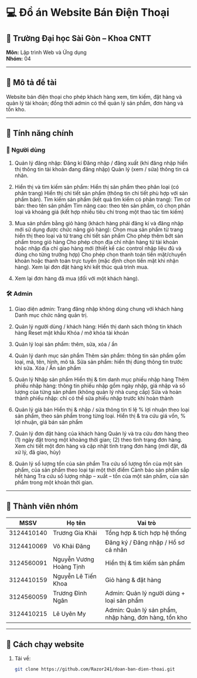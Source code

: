 # 💻 Đồ án Website Bán Điện Thoại

## 🏫 Trường Đại học Sài Gòn – Khoa CNTT
**Môn:** Lập trình Web và Ứng dụng  
**Nhóm:** 04 

---

## 📘 Mô tả đề tài
Website bán điện thoại cho phép khách hàng xem, tìm kiếm, đặt hàng và quản lý tài khoản; đồng thời admin có thể quản lý sản phẩm, đơn hàng và tồn kho.

---

## 🧩 Tính năng chính

### 👤 Người dùng
1. Quản lý đăng nhập: 
Đăng kí
Đăng nhập / đăng xuất (khi đăng nhập hiển thị thông tin tài khoản đang đăng nhập)
Quản lý (xem / sửa) thông tin cá nhân.

2. Hiển thị và tìm kiếm sản phẩm:
Hiển thị sản phẩm theo phân loại (có phân trang)
Hiển thị chi tiết sản phẩm (thông tin chi tiết phù hợp với sản phẩm bán). 
Tìm kiếm sản phẩm (kết quả tìm kiếm có phân trang):
Tìm cơ bản: theo tên sản phẩm
Tìm nâng cao: theo tên sản phẩm, có chọn phân loại và khoảng giá (kết hợp nhiều tiêu chí trong một thao tác tìm kiếm)

3. Mua sản phẩm bằng giỏ hàng (khách hàng phải đăng kí và đăng nhập mới sử dụng được chức năng giỏ hàng): 
Chọn mua sản phẩm từ trang hiển thị theo loại và từ trang chi tiết sản phẩm
Cho phép thêm bớt sản phẩm trong giỏ hàng
Cho phép chọn địa chỉ nhận hàng từ tài khoản hoặc nhập địa chỉ giao hàng mới (thiết kế các control nhập liệu đủ và đúng cho từng trường hợp)
Cho phép chọn thanh toán tiền mặt/chuyển khoản hoặc thanh toán trực tuyến (mặc định chọn tiền mặt khi nhận hàng).
Xem lại đơn đặt hàng khi kết thúc quá trình mua.

4. Xem lại đơn hàng đã mua (đối với một khách hàng).
  

### 🛠️ Admin
1. Giao diện admin: 
Trang đăng nhập không dùng chung với khách hàng
Danh mục chức năng quản trị.

2. Quản lý người dùng / khách hàng: 
Hiển thị danh sách thông tin khách hàng
Reset mật khẩu
Khóa / mở khóa tài khoản

3. Quản lý loại sản phẩm: thêm, sửa, xóa / ẩn

4. Quản lý danh mục sản phẩm
Thêm sản phẩm: thông tin sản phẩm gồm loại, mã, tên, hình, mô tả.
Sửa sản phẩm: hiển thị đúng thông tin trước khi sửa.
Xóa / Ẩn sản phẩm

5. Quản lý Nhập sản phẩm
Hiển thị & tìm danh mục phiếu nhập hàng
Thêm phiếu nhập hàng: thông tin phiếu nhập gồm ngày nhập, giá nhập và số lượng của từng sản phẩm (không quản lý nhà cung cấp)
Sửa và hoàn thành phiếu nhập: chỉ có thể sửa phiếu nhập trước khi hoàn thành

6. Quản lý giá bán
Hiển thị & nhập / sửa thông tin tỉ lệ % lợi nhuận theo loại sản phẩm, theo sản phẩm trong từng loại.
Hiển thị & tra cứu giá vốn, % lợi nhuận, giá bán sản phẩm

7. Quản lý đơn đặt hàng của khách hàng
Quản lý và tra cứu đơn hàng theo (1) ngày đặt trong một khoảng thời gian; (2) theo tình trạng đơn hàng.
Xem chi tiết một đơn hàng và cập nhật tình trạng đơn hàng (mới đặt, đã xử lý, đã giao, hủy)

8. Quản lý số lượng tồn của sản phẩm
Tra cứu số lượng tồn của một sản phẩm, của sản phẩm theo loại tại một thời điểm
Cảnh báo sản phẩm sắp hết hàng
Tra cứu số lượng nhập – xuất – tồn của một sản phẩm, của sản phẩm trong một khoản thời gian.
  

---

## 🧠 Thành viên nhóm

| MSSV | Họ tên | Vai trò |
|------|---------|----------|
| 3124410140 | Trương Gia Khải | Tổng hợp & tích hợp hệ thống |
| 3124410069 | Võ Khải Đăng | Đăng ký / Đăng nhập / Hồ sơ cá nhân |
| 3124560091 | Nguyễn Vương Hoàng Tịnh | Hiển thị & tìm kiếm sản phẩm |
| 3124410159 | Nguyễn Lê Tiến Khoa | Giỏ hàng & đặt hàng |
| 3124560059 | Trương Đình Ngân | Admin: Quản lý người dùng + loại sản phẩm |
| 3124410215 | Lê Uyên My | Admin: Quản lý sản phẩm, nhập hàng, đơn hàng, tồn kho |

---

## 🚀 Cách chạy website
1. Tải về:  
   ```bash
   git clone https://github.com/Razor241/doan-ban-dien-thoai.git
